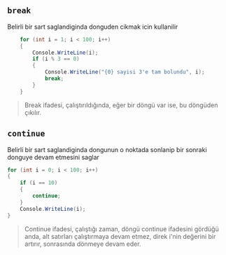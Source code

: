 ## `break`
Belirli bir sart saglandiginda donguden cikmak icin kullanilir

```C#
    for (int i = 1; i < 100; i++)
    {
        Console.WriteLine(i);
        if (i % 3 == 0)
        {
            Console.WriteLine("{0} sayisi 3'e tam bolundu", i);
            break;
        }
    }
```
>  Break ifadesi, çalıştırıldığında, eğer bir döngü var ise, bu döngüden çıkılır.

## `continue`
Belirli bir sart saglandiginda dongunun o noktada sonlanip bir sonraki donguye devam etmesini saglar

```C#
for (int i = 0; i < 100; i++)
{
    if (i == 10)
    {
        continue;
    }
    Console.WriteLine(i);
}
```
> Continue ifadesi, çalıştığı zaman, döngü continue ifadesini gördüğü anda, alt satırları çalıştırmaya devam etmez, direk i'nin değerini bir artırır, sonrasında dönmeye devam eder.
